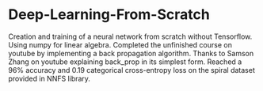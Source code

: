 # Deep-Learning-From-Scratch
Creation and training of a neural network from scratch without Tensorflow. Using numpy for linear algebra.
Completed the unfinished course on youtube by implementing a back propagation algorithm. 
Thanks to Samson Zhang on youtube explaining back_prop in its simplest form.
Reached a 96% accuracy and 0.19 categorical cross-entropy loss on the spiral dataset provided in NNFS library.

